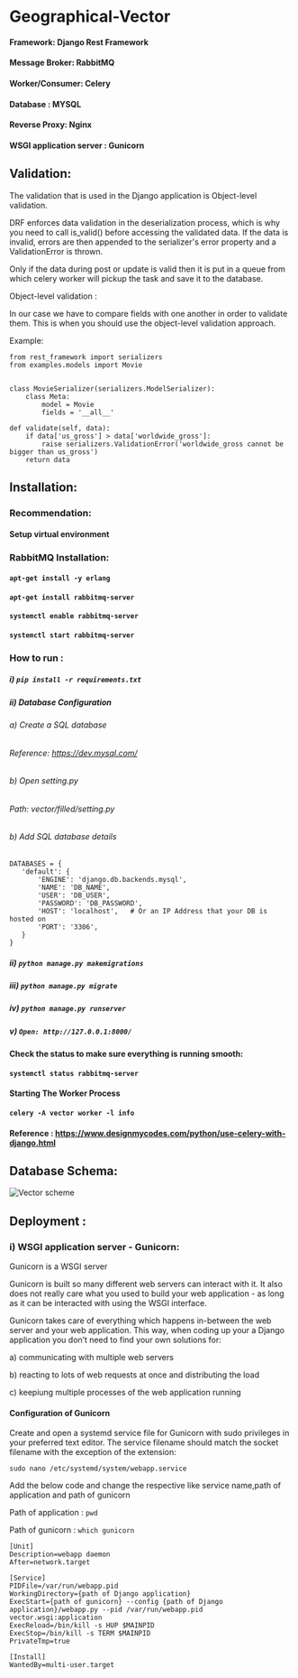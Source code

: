 # Geographical-Vector

#### Framework: Django Rest Framework
#### Message Broker: RabbitMQ
#### Worker/Consumer: Celery
#### Database : MYSQL
#### Reverse Proxy: Nginx
#### WSGI application server : Gunicorn

## Validation:

The validation that is used in the Django application is Object-level validation. 

DRF enforces data validation in the deserialization process, which is why you need to call is_valid() before accessing the validated data. If the data is invalid, errors are then appended to the serializer's error property and a ValidationError is thrown.

Only if the data during post or update is valid then it is put in a queue from which celery worker will pickup the task and save it to the database.


Object-level validation :

In our case we have to compare fields with one another in order to validate them. This is when you should use the object-level validation approach.

Example:


    from rest_framework import serializers
    from examples.models import Movie


    class MovieSerializer(serializers.ModelSerializer):
        class Meta:
            model = Movie
            fields = '__all__'
            
    def validate(self, data):
        if data['us_gross'] > data['worldwide_gross']:
            raise serializers.ValidationError('worldwide_gross cannot be bigger than us_gross')
        return data

## Installation:

### Recommendation:

#### Setup virtual environment

### RabbitMQ Installation:

#### `apt-get install -y erlang`

#### `apt-get install rabbitmq-server`

#### `systemctl enable rabbitmq-server`

#### `systemctl start rabbitmq-server`

### How to run :

##### i) `pip install -r requirements.txt`

##### ii) Database Configuration
###### a) Create a SQL database
###### Reference: https://dev.mysql.com/
###### b) Open setting.py 
###### Path: vector/filled/setting.py
###### b) Add SQL database details

 ```
 DATABASES = {
    'default': {
        'ENGINE': 'django.db.backends.mysql', 
        'NAME': 'DB_NAME',
        'USER': 'DB_USER',
        'PASSWORD': 'DB_PASSWORD',
        'HOST': 'localhost',   # Or an IP Address that your DB is hosted on
        'PORT': '3306',
    }
}
```

##### ii) `python manage.py makemigrations`

##### iii) `python manage.py migrate`

##### iv) `python manage.py runserver`

##### v) `Open: http://127.0.0.1:8000/ `

#### Check the status to make sure everything is running smooth:

#### `systemctl status rabbitmq-server`

#### Starting The Worker Process

#### `celery -A vector worker -l info`

#### Reference : https://www.designmycodes.com/python/use-celery-with-django.html


## Database Schema:

![Vector scheme](https://user-images.githubusercontent.com/54932235/162629045-28414b9b-20bd-420a-b75f-3c8d0461fc13.png)


## Deployment :

### i) WSGI application server - Gunicorn:

Gunicorn is a WSGI server

Gunicorn is built so many different web servers can interact with it. It also does not really care what you used to build your web application - as long as it can be interacted with using the WSGI interface.

Gunicorn takes care of everything which happens in-between the web server and your web application. This way, when coding up your a Django application you don’t need to find your own solutions for:

   a) communicating with multiple web servers
   
   b) reacting to lots of web requests at once and distributing the load
   
   c) keepiung multiple processes of the web application running
   
#### Configuration of Gunicorn

Create and open a systemd service file for Gunicorn with sudo privileges in your preferred text editor. The service filename should match the socket filename with the exception of the extension:

`sudo nano /etc/systemd/system/webapp.service`

Add the below code and change the respective like service name,path of application and path of gunicorn

Path of application : `pwd`

Path of gunicorn : `which gunicorn`

    [Unit]
    Description=webapp daemon
    After=network.target

    [Service]
    PIDFile=/var/run/webapp.pid
    WorkingDirectory={path of Django application}
    ExecStart={path of gunicorn} --config {path of Django application}/webapp.py --pid /var/run/webapp.pid vector.wsgi:application
    ExecReload=/bin/kill -s HUP $MAINPID
    ExecStop=/bin/kill -s TERM $MAINPID
    PrivateTmp=true

    [Install]
    WantedBy=multi-user.target





